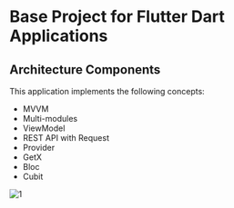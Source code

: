# Base Project for Flutter Dart Applications
## Architecture Components
This application implements the following concepts:

  * MVVM
  * Multi-modules
  * ViewModel
  * REST API with Request
  * Provider
  * GetX
  * Bloc
  * Cubit

![1](https://github.com/majidebraa/arch_app_flutter/assets/82038698/8ee65dbf-2475-4742-9311-a6325c203329)
